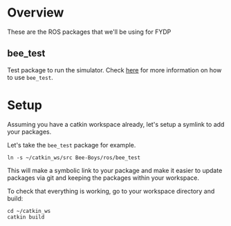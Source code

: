 # Overview

These are the ROS packages that we'll be using for FYDP

## bee_test

Test package to run the simulator. Check [here](../README.md) for more information on how to use `bee_test`.

# Setup

Assuming you have a catkin workspace already, let's setup a symlink to add your packages.

Let's take the `bee_test` package for example.

```
ln -s ~/catkin_ws/src Bee-Boys/ros/bee_test
```

This will make a symbolic link to your package and make it easier to update packages via git and keeping the packages within your workspace.

To check that everything is working, go to your workspace directory and build:

```
cd ~/catkin_ws
catkin build
```